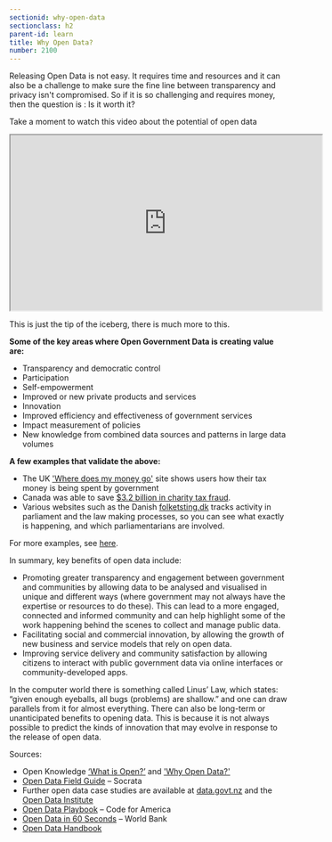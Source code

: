 ```yaml
---
sectionid: why-open-data
sectionclass: h2
parent-id: learn
title: Why Open Data?
number: 2100
---
```


Releasing Open Data is not easy. It requires time and resources and it can also be a challenge to make sure the fine line between transparency and privacy isn't compromised.
So if it is so challenging and requires money, then the question is : Is it worth it?

Take a moment to watch this video about the potential of open data
<iframe width="560" height="315" src="https://www.youtube.com/embed/bwX5MAZ6zKI" frameborder="1" allowfullscreen></iframe>

This is just the tip of the iceberg, there is much more to this.

**Some of the key areas where Open Government Data is creating value are:**

- Transparency and democratic control
- Participation
- Self-empowerment
- Improved or new private products and services
- Innovation
- Improved efficiency and effectiveness of government services
- Impact measurement of policies
- New knowledge from combined data sources and patterns in large data volumes

**A few examples that validate the above:**

- The UK ['Where does my money go'](http://app.wheredoesmymoneygo.org//) site shows users how their tax money is being spent by government
- Canada was able to save [$3.2 billion in charity tax fraud](https://eaves.ca/2010/04/14/case-study-open-data-and-the-public-purse/).
- Various websites such as the Danish [folketsting.dk](folketsting.dk) tracks activity in parliament and the law making processes, so you can see what exactly is happening, and which parliamentarians are involved.

For more examples, see [here](#examples-of-open-data-usage).

In summary, key benefits of open data include:

- Promoting greater transparency and engagement between government and communities by allowing data to be analysed and visualised in unique and different ways (where government may not always have the expertise or resources to do these). This can lead to a more engaged, connected and informed community and can help highlight some of the work happening behind the scenes to collect and manage public data.
- Facilitating social and commercial innovation, by allowing the growth of new business and service models that rely on open data.
- Improving service delivery and community satisfaction by allowing citizens to interact with public government data via online interfaces or community-developed apps.

In the computer world there is something called Linus’ Law, which states: “given enough eyeballs, all bugs (problems) are shallow.” and one can draw parallels from it for almost everything.
There can also be long-term or unanticipated benefits to opening data. This is because it is not always possible to predict the kinds of innovation that may evolve in response to the release of open data.


Sources:

- Open Knowledge [‘What is Open?’](https://okfn.org/opendata/) and ['Why Open Data?'](https://okfn.org/opendata/why-open-data/)
- [Open Data Field Guide](https://socrata.com/open-data-field-guide/) – Socrata
- Further open data case studies are available at [data.govt.nz](data.govt.nz) and the [Open Data Institute](http://theodi.org/case-studies)
- [Open Data Playbook](http://archive.codeforamerica.org/practices/open/open-data/#groundwork) – Code for America
- [Open Data in 60 Seconds](http://opendatatoolkit.worldbank.org/en/open-data-in-60-seconds.html) – World Bank
- [Open Data Handbook](http://opendatahandbook.org/guide/en/why-open-data/)
